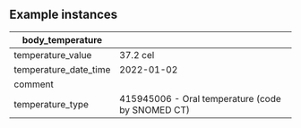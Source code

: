 ## Example instances

| body_temperature      |                                       |
|-----------------------|---------------------------------------|
| temperature_value     | 37.2 cel                              |
| temperature_date_time | 2022-01-02                            |
| comment               |                                       |
| temperature_type      | 415945006 - Oral temperature (code by SNOMED CT) | 